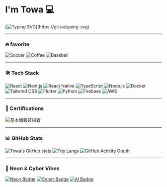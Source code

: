 # I'm Towa 💻

[![Typing SVG](https://readme-typing-svg.demolab.com?font=Fira+Code&size=36&duration=2500&pause=500&color=39FF14&center=true&vCenter=true&width=800&lines=Welcome+to+my+Cyber+Profile!;Full-stack+Developer;React%2C+Next.js%2C+AI;Let's+build+something+awesome!)](https://git.io/typing-svg)

---

### 🔥 favorite
![Soccer](https://img.shields.io/badge/Soccer-1DE9B6?style=for-the-badge&logo=football&logoColor=white)
![Coffee](https://img.shields.io/badge/Coffee-FF6D00?style=for-the-badge&logo=coffeescript&logoColor=white)
![Baseball](https://img.shields.io/badge/Baseball-FF1744?style=for-the-badge&logoColor=white)

---

### 🛠️ Tech Stack
![React](https://img.shields.io/badge/-React-61DAFB?logo=react&logoColor=black&style=for-the-badge)
![Next.js](https://img.shields.io/badge/-Next.js-000000?logo=nextdotjs&logoColor=white&style=for-the-badge)
![React Native](https://img.shields.io/badge/-React%20Native-61DAFB?logo=react&logoColor=white&style=for-the-badge)
![TypeScript](https://img.shields.io/badge/-TypeScript-3178C6?logo=typescript&logoColor=white&style=for-the-badge)
![Node.js](https://img.shields.io/badge/-Node.js-339933?logo=node.js&logoColor=white&style=for-the-badge)
![Docker](https://img.shields.io/badge/-Docker-2496ED?logo=docker&logoColor=white&style=for-the-badge)
![Tailwind CSS](https://img.shields.io/badge/-Tailwind%20CSS-38B2AC?logo=tailwind-css&logoColor=white&style=for-the-badge)
![Flutter](https://img.shields.io/badge/-Flutter-02569B?logo=flutter&logoColor=white&style=for-the-badge)
![Python](https://img.shields.io/badge/-Python-3776AB?logo=python&logoColor=white&style=for-the-badge)
![Firebase](https://img.shields.io/badge/-Firebase-FFCA28?logo=firebase&logoColor=black&style=for-the-badge)
![AWS](https://img.shields.io/badge/-AWS-232F3E?logo=amazon-aws&logoColor=white&style=for-the-badge)


---

### 📜 Certifications
![基本情報技術者](https://img.shields.io/badge/基本情報技術者-2962FF?style=for-the-badge&logo=gnometerminal&logoColor=white)

---

### 📊 GitHub Stats
![Towa's GitHub stats](https://github-readme-stats.vercel.app/api?username=TowaYokoyama&show_icons=true&theme=radical)
![Top Langs](https://github-readme-stats.vercel.app/api/top-langs/?username=TowaYokoyama&layout=compact&theme=tokyonight)
![GitHub Activity Graph](https://github-readme-activity-graph.vercel.app/graph?username=TowaYokoyama&theme=react-dark&hide_border=true&area=true)

---

### 🌌 Neon & Cyber Vibes
[![Neon Badge](https://img.shields.io/badge/Online-39FF14?style=for-the-badge&logo=github)](https://github.com/TowaYokoyama)
[![Cyber Badge](https://img.shields.io/badge/Developer-FF00FF?style=for-the-badge&logo=github)](https://github.com/TowaYokoyama)
[![AI Badge](https://img.shields.io/badge/AI-00FFFF?style=for-the-badge&logo=github)](https://github.com/TowaYokoyama)
